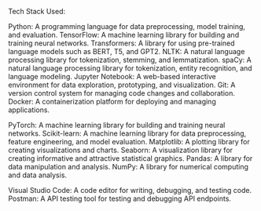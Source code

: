 Tech Stack Used: 

Python: A programming language for data preprocessing, model training, and evaluation.
TensorFlow: A machine learning library for building and training neural networks.
Transformers: A library for using pre-trained language models such as BERT, T5, and GPT2.
NLTK: A natural language processing library for tokenization, stemming, and lemmatization.
spaCy: A natural language processing library for tokenization, entity recognition, and language modeling.
Jupyter Notebook: A web-based interactive environment for data exploration, prototyping, and visualization.
Git: A version control system for managing code changes and collaboration.
Docker: A containerization platform for deploying and managing applications.

PyTorch: A machine learning library for building and training neural networks.
Scikit-learn: A machine learning library for data preprocessing, feature engineering, and model evaluation.
Matplotlib: A plotting library for creating visualizations and charts.
Seaborn: A visualization library for creating informative and attractive statistical graphics.
Pandas: A library for data manipulation and analysis.
NumPy: A library for numerical computing and data analysis.

Visual Studio Code: A code editor for writing, debugging, and testing code.
Postman: A API testing tool for testing and debugging API endpoints.



